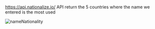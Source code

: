 https://api.nationalize.io/ API return the 5 countries where the name we entered is the most used



![nameNationality](https://user-images.githubusercontent.com/100438690/201343201-d965cab1-ad5f-40e4-acb3-4dcdfbd1477a.jpg)
